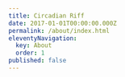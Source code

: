 ```yaml
---
title: Circadian Riff
date: 2017-01-01T00:00:00.000Z
permalink: /about/index.html
eleventyNavigation:
  key: About
  order: 1
published: false
---
```

